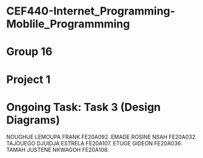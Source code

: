 # CEF440-Internet_Programming-Moblile_Programmming
# Group  16
# Project 1
# Ongoing Task: Task 3 (Design Diagrams)
NOUGHUE LEMOUPA FRANK FE20A092.
EMADE ROSINE NSAH FE20A032.
TAJOUEGO DJUIDJA ESTRELA FE20A107.
ETUGE GIDEON FE20A036.
TAMAH JUSTENE NKWAGOH FE20A108.
